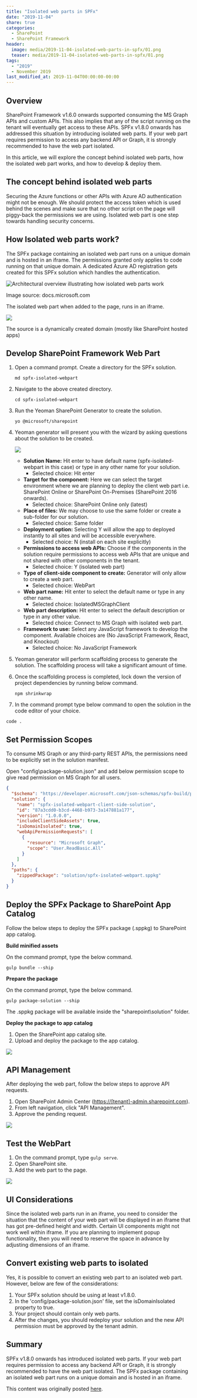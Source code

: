 ```yaml
---
title: "Isolated web parts in SPFx"
date: "2019-11-04"
share: true
categories:
  - SharePoint
  - SharePoint Framework
header:
  image: media/2019-11-04-isolated-web-parts-in-spfx/01.png
  teaser: media/2019-11-04-isolated-web-parts-in-spfx/01.png
tags:
  - "2019"
  - November 2019
last_modified_at: 2019-11-04T00:00:00-00:00
---
```


## Overview

SharePoint Framework v1.6.0 onwards supported consuming the MS Graph APIs and custom APIs. This also implies that any of the script running on the tenant will eventually get access to these APIs. SPFx v1.8.0 onwards has addressed this situation by introducing isolated web parts. If your web part requires permission to access any backend API or Graph, it is strongly recommended to have the web part isolated.

In this article, we will explore the concept behind isolated web parts, how the isolated web part works, and how to develop & deploy them.


## The concept behind isolated web parts

Securing the Azure functions or other APIs with Azure AD authentication might not be enough. We should protect the access token which is used behind the scenes and make sure that no other script on the page will piggy-back the permissions we are using. Isolated web part is one step towards handling security concerns.


## How Isolated web parts work?

The SPFx package containing an isolated web part runs on a unique domain and is hosted in an iframe. The permissions granted only applies to code running on that unique domain. A dedicated Azure AD registration gets created for this SPFx solution which handles the authentication.

![Architectural overview illustrating how isolated web parts work](/media/2019-11-04-isolated-web-parts-in-spfx/01.png)

Image source: docs.microsoft.com


The isolated web part when added to the page, runs in an iframe.

![](/media/2019-11-04-isolated-web-parts-in-spfx/02.png)

The source is a dynamically created domain (mostly like SharePoint hosted apps)


## Develop SharePoint Framework Web Part

1. Open a command prompt. Create a directory for the SPFx solution.

    ```
    md spfx-isolated-webpart
    ```

2. Navigate to the above created directory.

    ```
    cd spfx-isolated-webpart
    ```

3. Run the Yeoman SharePoint Generator to create the solution.

    ```
    yo @microsoft/sharepoint
    ```

4. Yeoman generator will present you with the wizard by asking questions about the solution to be created.

    ![](/media/2019-11-04-isolated-web-parts-in-spfx/03.png)

    - **Solution Name:** Hit enter to have default name (spfx-isolated-webpart in this case) or type in any other name for your solution.
        - Selected choice: Hit enter
    - **Target for the component:** Here we can select the target environment where we are planning to deploy the client web part i.e. SharePoint Online or SharePoint On-Premises (SharePoint 2016 onwards).
        - Selected choice: SharePoint Online only (latest)
    - **Place of files:** We may choose to use the same folder or create a sub-folder for our solution.
        - Selected choice: Same folder
    - **Deployment option:** Selecting Y will allow the app to deployed instantly to all sites and will be accessible everywhere.
        - Selected choice: N (install on each site explicitly)
    - **Permissions to access web APIs:** Choose if the components in the solution require permissions to access web APIs that are unique and not shared with other components in the tenant.
        - Selected choice: Y (isolated web part)
    - **Type of client-side component to create:** Generator will only allow to create a web part.
        - Selected choice: WebPart
    - **Web part name:** Hit enter to select the default name or type in any other name.
        - Selected choice: IsolatedMSGraphClient
    - **Web part description:** Hit enter to select the default description or type in any other value.
        - Selected choice: Connect to MS Graph with isolated web part.
    - **Framework to use:** Select any JavaScript framework to develop the component. Available choices are (No JavaScript Framework, React, and Knockout)
        - Selected choice: No JavaScript Framework

5. Yeoman generator will perform scaffolding process to generate the solution. The scaffolding process will take a significant amount of time.
6. Once the scaffolding process is completed, lock down the version of project dependencies by running below command.

    ```
    npm shrinkwrap
    ```

7. In the command prompt type below command to open the solution in the code editor of your choice.

```
code .
```


## Set Permission Scopes

To consume MS Graph or any third-party REST APIs, the permissions need to be explicitly set in the solution manifest.

Open "config\package-solution.json" and add below permission scope to give read permission on MS Graph for all users.

```json
{  
  "$schema": "https://developer.microsoft.com/json-schemas/spfx-build/package-solution.schema.json",  
  "solution": {  
    "name": "spfx-isolated-webpart-client-side-solution",  
    "id": "87a3cdd0-b3cd-4468-b973-3a147881a177",  
    "version": "1.0.0.0",  
    "includeClientSideAssets": true,  
    "isDomainIsolated": true,  
    "webApiPermissionRequests": [  
      {  
        "resource": "Microsoft Graph",  
        "scope": "User.ReadBasic.All"  
      }  
    ]  
  },  
  "paths": {  
    "zippedPackage": "solution/spfx-isolated-webpart.sppkg"  
  }  
}
```


## Deploy the SPFx Package to SharePoint App Catalog

Follow the below steps to deploy the SPFx package (.sppkg) to SharePoint app catalog.

**Build minified assets**

On the command prompt, type the below command.

```
gulp bundle --ship
```


**Prepare the package**

On the command prompt, type the below command.

```
gulp package-solution --ship
```

The .sppkg package will be available inside the "sharepoint\solution" folder.


**Deploy the package to app catalog**

1. Open the SharePoint app catalog site.
2. Upload and deploy the package to the app catalog.

![](/media/2019-11-04-isolated-web-parts-in-spfx/04.png)


## API Management

After deploying the web part, follow the below steps to approve API requests.

1. Open SharePoint Admin Center ([https://\[tenant\]-admin.sharepoint.com](https://[tenant]-admin.sharepoint.com)).
2. From left navigation, click "API Management".
3. Approve the pending request.

![](/media/2019-11-04-isolated-web-parts-in-spfx/05.png)


## Test the WebPart

1. On the command prompt, type ```gulp serve```.
2. Open SharePoint site.
3. Add the web part to the page.

![](/media/2019-11-04-isolated-web-parts-in-spfx/06.png)


## UI Considerations

Since the isolated web parts run in an iframe, you need to consider the situation that the content of your web part will be displayed in an iframe that has got pre-defined height and width. Certain UI components might not work well within iframe. If you are planning to implement popup functionality, then you will need to reserve the space in advance by adjusting dimensions of an iframe.


## Convert existing web parts to isolated

Yes, it is possible to convert an existing web part to an isolated web part. However, below are few of the considerations:

1. Your SPFx solution should be using at least v1.8.0.
2. In the 'config/package-solution.json' file, set the isDomainIsolated property to true.
3. Your project should contain only web parts.
4. After the changes, you should redeploy your solution and the new API permission must be approved by the tenant admin.


## Summary

SPFx v1.8.0 onwards has introduced isolated web parts. If your web part requires permission to access any backend API or Graph, it is strongly recommended to have the web part isolated. The SPFx package containing an isolated web part runs on a unique domain and is hosted in an iframe.

This content was originally posted [here](https://www.c-sharpcorner.com/article/isolated-web-parts-in-spfx/).

